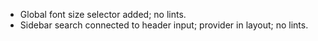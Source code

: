 - Global font size selector added; no lints.
- Sidebar search connected to header input; provider in layout; no lints.
